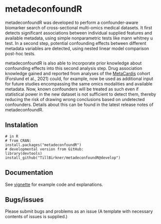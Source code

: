 # metadeconfoundR

metadeconfoundR was developed to perform a confounder-aware biomarker search of cross-sectional multi-omics medical datasets. 
It first detects significant associations between individual supplied features and available metadata, using simple nonparametric tests like mann whitney u test. 
In a second step, potential confounding effects between different metadata variables are detected, using nested linear model comparison post-hoc tests.

metadeconfoundR is also able to incorporate prior knowledge about confounding effects into this second analysis step. Drug association knowledge gained and reported from analyses of the [MetaCardis](https://cordis.europa.eu/project/id/305312) cohort (Forslund et al., 2021) could, for example, now be used as additional input for future studies encompassing the same omics modalities and available metadata. Now, known confounders will be treated as such even if statistical power in the new dataset is not sufficient to detect them, thereby reducing the risk of drawing wrong conclusions based on undetected confounders. Details about this can be found in the latest release notes of metadeconfoundR.

## Instalation

```
# in R
# from CRAN:
install.packages("metadeconfoundR")
# developmental version from GitHub:
library(devtools)
install_github("TillBirkner/metadeconfoundR@develop")
```
## Documentation

See [vignette](https://htmlpreview.github.io/?https://github.com/TillBirkner/metadeconfoundR/blob/main/vignettes/Introduction_To_metadeconfoundR.html) for example code and explanations.

## Bugs/issues

Please submit bugs and problems as an issue (A template with necessary contents of issues is supplied.)
